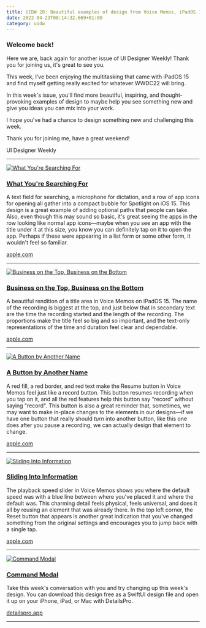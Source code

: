 ```yaml
---
title: UIDW 28: Beautiful examples of design from Voice Memos, iPadOS 15, and command menus.
date: 2022-04-23T08:14:32.669+01:00
category: uidw
---
```


### Welcome back!

Here we are, back again for another issue of UI Designer Weekly! Thank you for joining us, it's great to see you.

This week, I’ve been enjoying the multitasking that came with iPadOS 15 and find myself getting really excited for whatever WWDC22 will bring.

In this week's issue, you'll find more beautiful, inspiring, and thought-provoking examples of design to maybe help you see something new and give you ideas you can mix into your work.

I hope you've had a chance to design something new and challenging this week.

Thank you for joining me, have a great weekend!

 UI Designer Weekly 

---

[![](https://assets.sahandnayebaziz.org/what-you're-searching-for.jpeg "What You're Searching For")](https://cur.at/gdxDsir?m=web) 

### [What You're Searching For](https://cur.at/gdxDsir?m=web)

A text field for searching, a microphone for dictation, and a row of app icons for opening all gather into a compact bubble for Spotlight on iOS 15\. This design is a great example of adding optional paths that people can take. Also, even though this may sound so basic, it's great seeing the apps in the row looking like normal app icons—maybe when you see an app with the title under it at this size, you know you can definitely tap on it to open the app. Perhaps if these were appearing in a list form or some other form, it wouldn't feel so familiar.

[apple.com](https://cur.at/gdxDsir?m=web) 

---

[![](https://assets.sahandnayebaziz.org/business-on-the-top-business-on-the-bottom.jpeg "Business on the Top, Business on the Bottom")](https://cur.at/G4qbq12?m=web) 

### [Business on the Top, Business on the Bottom](https://cur.at/G4qbq12?m=web)

A beautiful rendition of a title area in Voice Memos on iPadOS 15\. The name of the recording is biggest at the top, and just below that in secondary text are the time the recording started and the length of the recording. The proportions make the title feel so big and so important, and the text-only representations of the time and duration feel clear and dependable.

[apple.com](https://cur.at/G4qbq12?m=web) 

---

[![](https://assets.sahandnayebaziz.org/a-button-by-another-name.jpeg "A Button by Another Name")](https://cur.at/p5gQX6e?m=web) 

### [A Button by Another Name](https://cur.at/p5gQX6e?m=web)

A red fill, a red border, and red text make the Resume button in Voice Memos feel just like a record button. This button resumes recording when you tap on it, and all the red features help this button say “record” without saying "record". This button is also a great reminder that, sometimes, we may want to make in-place changes to the elements in our designs—if we have one button that really should _turn_ into another button, like this one does after you pause a recording, we can actually design that element to change.

[apple.com](https://cur.at/p5gQX6e?m=web) 

---

[![](https://assets.sahandnayebaziz.org/sliding-into-information.jpeg "Sliding Into Information")](https://cur.at/PsmRkwI?m=web) 

### [Sliding Into Information](https://cur.at/PsmRkwI?m=web)

The playback speed slider in Voice Memos shows you where the default speed was with a blue line between where you've placed it and where the default was. This charming detail feels physical, feels universal, and does it all by reusing an element that was already there. In the top left corner, the Reset button that appears is another great indication that you've changed something from the original settings and encourages you to jump back with a single tap.

[apple.com](https://cur.at/PsmRkwI?m=web) 

---

[![](https://assets.sahandnayebaziz.org/command-modal.jpeg "Command Modal")](https://cur.at/G1oi7Pd?m=web) 

### [Command Modal](https://cur.at/G1oi7Pd?m=web)

Take this week's conversation with you and try changing up this week's design. You can download this design free as a SwiftUI design file and open it up on your iPhone, iPad, or Mac with DetailsPro.

[detailspro.app](https://cur.at/G1oi7Pd?m=web) 

---